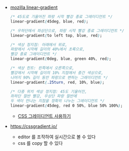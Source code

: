 -   [mozilla linear-gradient](<https://developer.mozilla.org/ko/docs/Web/CSS/linear-gradient()>)

    ```css
    /* 45도로 기울어진 파랑 시작 빨강 종료 그레이디언트 */
    linear-gradient(45deg, blue, red);

    /* 우하단에서 좌상단으로, 파랑 시작 빨강 종료 그레이디언트 */
    linear-gradient(to left top, blue, red);

    /* 색상 정지점: 아래에서 위로,
    파랑에서 시작해 길이의 40%에서 초록으로,
    빨강 종료 그레이디언트 */
    linear-gradient(0deg, blue, green 40%, red);

    /* 색상 힌트: 왼쪽에서 오른쪽으로,
    빨강에서 시작해 길이의 10% 지점에서 중간 색상으로,
    나머지 90% 길이 동안 파랑으로 변하는 그레이디언트 */
    linear-gradient(.25turn, red, 10%, blue);

    /* 다중 위치 색상 정지점: 45도 기울어진,
    좌하단 절반 빨강, 우상단 파랑 절반에
    두 색이 만나는 지점을 정확히 나누는 그레이디언트 */
    linear-gradient(45deg, red 0 50%, blue 50% 100%);
    ```

    -   [CSS 그레이디언트 사용하기](https://developer.mozilla.org/ko/docs/Web/CSS/CSS_Images/Using_CSS_gradients)

-   https://cssgradient.io/
    -   editor 를 조작하여 실시간으로 볼 수 있다
    -   css 를 copy 할 수 있다
